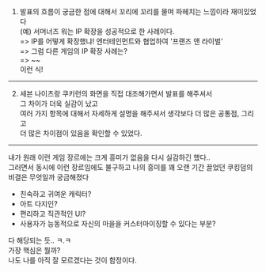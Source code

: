 1. 발표의 흐름이 궁금한 점에 대해서 꼬리에 꼬리를 물며 파헤치는 느낌이라 재미있었다   
(예) 서머너즈 워는 IP 확장을 성공적으로 한 사례이다.   
=> IP를 어떻게 확장했냐! 엔터테인먼트와 협업하여 '프랜즈 앤 라이벌'   
=> 그럼 다른 게임의 IP 확장 사례는?   
=> ~~   
이런 식!   
---------------------------------------------------------------------------    

2. 세븐 나이츠랑 쿠키런의 화면을 직접 대조해가면서 발표를 해주셔서   
그 차이가 더욱 실감이 났고   
여러 가지 항목에 대해서 자세하게 설명을 해주셔서 생각보다 더 많은 공통점, 그리고   
더 많은 차이점이 있음을 확인할 수 있었다.   
---------------------------------------------------------------------------

내가 원래 이런 게임 장르에는 크게 흥미가 없음을 다시 실감하긴 했다..  
그러면서 동시에 이런 장르임에도 불구하고 나의 흥미를 꽤 오랜 기간 끌었던 쿠킹덤의 비결은 무엇일까 궁금해졌다  
- 친숙하고 귀여운 캐릭터?  
- 아트 다지인?  
- 편리하고 직관적인 UI?  
- 사용자가 능동적으로 자신의 마을을 커스터마이징할 수 있다는 부분?  

다 해당되는 듯.. ㅋ.ㅋ  
가장 핵심은 뭘까?  
나도 나를 아직 잘 모르겠다는 것이 함정이다.  
